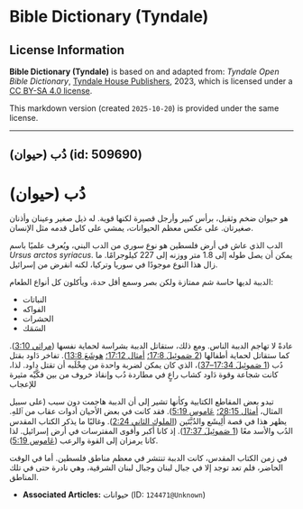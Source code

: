 # Bible Dictionary (Tyndale)

## License Information

**Bible Dictionary (Tyndale)** is based on and adapted from: _Tyndale Open Bible Dictionary_, [Tyndale House Publishers](https://tyndaleopenresources.com/), 2023, which is licensed under a [CC BY-SA 4.0 license](https://creativecommons.org/licenses/by-sa/4.0/legalcode.en).

This markdown version (created `2025-10-20`) is provided under the same license.



--------------------------------

## دُب (حيوان) (id: 509690)

دُب (حيوان)
===========

هو حيوان ضخم وثقيل، برأس كبير وأرجل قصيرة لكنها قوية. له ذيل صغير وعينان وأذنان صغيرتان. على عكس معظم الحيوانات، يمشي على كامل قدمه مثل الإنسان.

الدب الذي عاش في أرض فلسطين هو نوع سوري من الدب البني، ويُعرف علميًا باسم *Ursus arctos syriacus*. يمكن أن يصل طوله إلى 1\.8 متر ووزنه إلى 227 كيلوجرامًا. ما زال هذا النوع موجودًا في سوريا وتركيا، لكنه انقرض من إسرائيل.

الدببة لديها حاسة شم ممتازة ولكن بصر وسمع أقل حدة، ويأكلون كل أنواع الطعام:

* النباتات
* الفواكه
* الحشرات
* السَمَك

عادةً لا تهاجم الدببة الناس. ومع ذلك، ستقاتل الدببة بشراسة لحماية نفسها ([مراثي 3:10](https://ref.ly/Lam3:10)). كما ستقاتل لحماية أطفالها ([2 صَموئِيلَ 17:8؛](https://ref.ly/2Sam17:8) [أمثال 17:12؛](https://ref.ly/Prov17:12) [هوشَعَ 13:8](https://ref.ly/Hos13:8)). تفاخر دَاود بقتل دُب ([1 صَموئِيلَ 17:34–37](https://ref.ly/1Sam17:34-1Sam17:37))، الذي كان يمكن لضربة واحدة من مِخْلَبه أن تقتل داود. لذا، كانت شجاعة وقوة دَاود كشاب راعٍ في مطاردة دُب وإنقاذ خروف من بين فكَّيْه مثيرة للإعجاب

تبدو بعض المقاطع الكتابية وكأنها تشير إلى أن الدببة هاجمت دون سبب (على سبيل المثال، [أمثال 28:15؛](https://ref.ly/Prov28:15) [عَاموس 5:19](https://ref.ly/Amos5:19)). فقد كانت في بعض الأحيان أدوات عقاب من ٱللهِ. يظهر هذا في قصة أَلِيشَع والدُبَّتَين ([الملوك الثاني 2:24](https://ref.ly/2Kgs2:24)). وغالبًا ما يذكر الكتاب المقدس الدُب والأسد معًا ([1 صَموئِيلَ 17:37](https://ref.ly/1Sam17:37)). إذ كانا أكبر وأقوى المفترسات في أرض إسرائيل. لذا كانا يرمزان إلى القوة والرعب ([عَاموس 5:19](https://ref.ly/Amos5:19)).

في زمن الكتاب المقدس، كانت الدببة تنتشر في معظم مناطق فلسطين. أما في الوقت الحاضر، فلم تعد توجد إلا في جبال لبنان وجبال لبنان الشرقية، وهي نادرة حتى في تلك المناطق.

* **Associated Articles:** حيوانات (ID: `124471@Unknown`)

